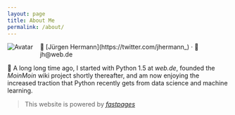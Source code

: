 ```yaml
---
layout: page
title: About Me
permalink: /about/
---
```


<img src="https://avatars3.githubusercontent.com/u/1068245?s=40" alt="Avatar" style="float: left; padding-right:1rem; padding-bottom:.5rem;">
📝 [Jürgen Hermann](https://twitter.com/jhermann_) · 📧 jh@web.de

🐍 A long long time ago, I started with Python 1.5 at *web.de*,
founded the *MoinMoin* wiki project shortly thereafter, and am now
enjoying the increased traction that Python recently gets from
data science and machine learning.


> This website is powered by *[fastpages](https://github.com/fastai/fastpages)*
